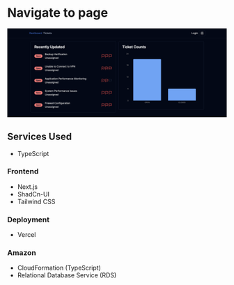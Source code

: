 # Navigate to page

<!DOCTYPE html>
<html lang="en">
<head>
    <meta charset="UTF-8">
    <meta name="viewport" content="width=device-width, initial-scale=1.0">
</head>
<body>
    <div class="image-container">
        <a href="https://ticket-prod-omega.vercel.app/" target="_blank">
            <img src="./public/TicketApp.png" alt="Layout Image">
        </a>
    </div>
</body>
</html>

<!-- # Architecture -->

## Services Used

- TypeScript

### Frontend

- Next.js
- ShadCn-UI
- Tailwind CSS

### Deployment

- Vercel

### Amazon

- CloudFormation (TypeScript)
- Relational Database Service (RDS)
